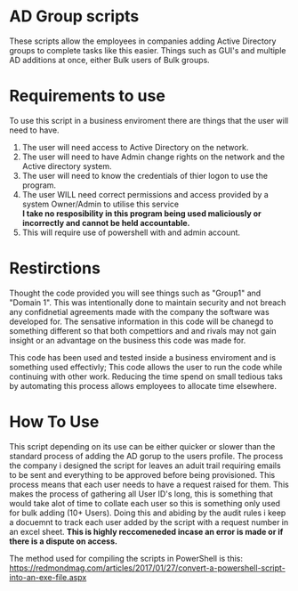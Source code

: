 # AD Group scripts
These scripts allow the employees in companies adding Active Directory groups to complete tasks like this easier. Things such as GUI's and multiple AD additions at once, either Bulk users of Bulk groups.

# Requirements to use 
To use this script in a business enviroment there are things that the user will need to have. 
 1. The user will need access to Active Directory on the network.
 2. The user will need to have Admin change rights on the network and the Active directory system.
 3. The user will need to know the credentials of thier logon to use the program.
 4. The user WILL need correct permissions and access provided by a system Owner/Admin to utilise this service <br>
 **I take no resposibility in this program being used maliciously or incorrectly and cannot be held accountable.**
 5. This will require use of powershell with and admin account.

# Restirctions
Thought the code provided you will see things such as "Group1" and "Domain 1". This was intentionally done to maintain security and not breach any confidnetial agreements made with the company the software was developed for. The sensative information in this code will be chanegd to something different so that both compettiors and and rivals may not gain insight or an advantage on the business this code was made for.

This code has been used and tested inside a business enviroment and is something used effectivly; This code allows the user to run the code while continuing with other work. Reducing the time spend on small tedious taks by automating this process allows employees to allocate time elsewhere.

# How To Use
This script depending on its use can be either quicker or slower than the standard process of adding the AD gorup to the users profile.
The process the company i designed the script for leaves an aduit trail requiring emails to be sent and everything to be approved before being provisioned. This process means that each user needs to have a request raised for them. This makes the process of gathering all User ID's long, this is something that would take alot of time to collate each user so this is something only used for bulk adding (10+ Users).
Doing this and abiding by the audit rules i keep a docuemnt to track each user added by the script with a request number in an excel sheet. **This is highly reccomeneded incase an error is made or if there is a dispute on access.** 

The method used for compiling the scripts in PowerShell is this:
https://redmondmag.com/articles/2017/01/27/convert-a-powershell-script-into-an-exe-file.aspx
